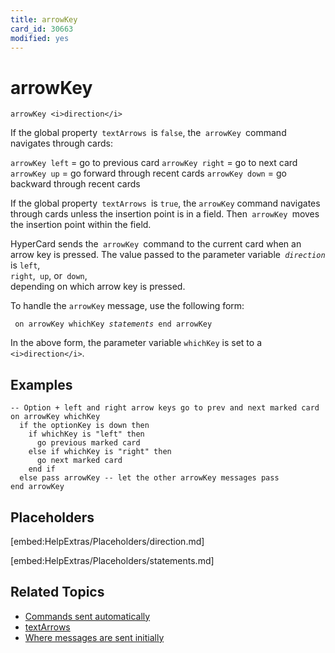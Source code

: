 ```yaml
---
title: arrowKey
card_id: 30663
modified: yes
---
```


# arrowKey

`arrowKey <i>direction</i>`

If the global property<code> textArrows </code>is <code>false</code>, the<code> arrowKey </code>command navigates through cards:

`arrowKey left`  = go to previous card
`arrowKey right` = go to next card
`arrowKey up`    = go forward through recent cards
`arrowKey down`  = go backward through recent cards

If the global property<code> textArrows </code>is <code>true</code>, the <code>arrowKey</code> command navigates through cards unless the insertion point is in a field. Then<code> arrowKey </code>moves the insertion point within the field.

HyperCard sends the<code> arrowKey </code>command to the current card when an arrow key is pressed. The value passed to the  parameter variable<code> <i>direction</i> </code>is <code>left</code>,<code> right</code>,<code> up</code>, or<code> down</code>,<code> </code>depending on which arrow key is pressed.

To handle the `arrowKey` message, use the following form:

<code><pre>
on arrowKey whichKey
   <i>statements</i>
end arrowKey
</pre></code>


In the above form, the parameter variable `whichKey` is set to a `<i>direction</i>`.

## Examples

```
-- Option + left and right arrow keys go to prev and next marked card
on arrowKey whichKey
  if the optionKey is down then
    if whichKey is "left" then
      go previous marked card
    else if whichKey is "right" then
      go next marked card
    end if
  else pass arrowKey -- let the other arrowKey messages pass
end arrowKey
```

## Placeholders

[embed:HelpExtras/Placeholders/direction.md]

[embed:HelpExtras/Placeholders/statements.md]

## Related Topics

* [Commands sent automatically](/HyperTalkReference/systemmessages/Commands-sent-automatically)
* [textArrows](/HyperTalkReference/properties/textArrows)
* [Where messages are sent initially](/HyperTalkReference/systemmessages/Where-messages-are-sent-initially)

